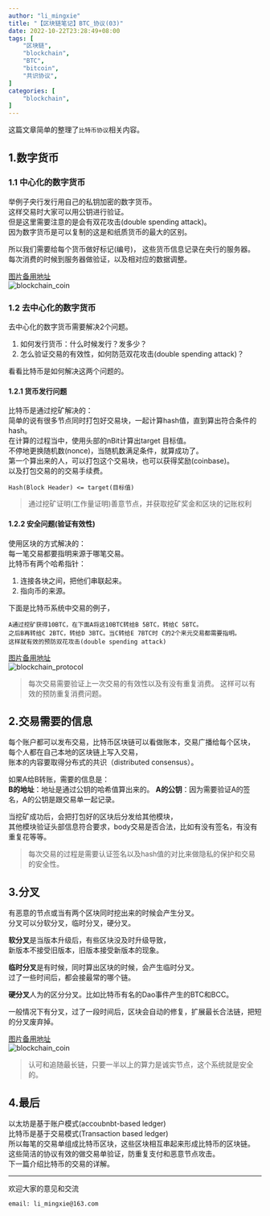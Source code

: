 ```yaml
---
author: "li_mingxie"
title: "【区块链笔记】BTC_协议(03)"
date: 2022-10-22T23:28:49+08:00
tags: [
    "区块链",
    "blockchain",
    "BTC",
    "bitcoin",
    "共识协议",
]
categories: [
    "blockchain",
]
---
```


这篇文章简单的整理了`比特币协议`相关内容。  <!--more-->  

## 1.数字货币

### 1.1 中心化的数字货币

举例子央行发行用自己的私钥加密的数字货币。  
这样交易时大家可以用公钥进行验证。  
但是这里需要注意的是会有双花攻击(double spending attack)。  
因为数字货币是可以复制的这是和纸质货币的最大的区别。  

所以我们需要给每个货币做好标记(编号)，
这些货币信息记录在央行的服务器。  
每次消费的时候到服务器做验证，以及相对应的数据调整。  

[图片备用地址](https://limingxie.github.io/images/blockchain/bitcoin/blockchain_coin.png)  
![blockchain_coin](https://mingxie-blog.oss-cn-beijing.aliyuncs.com/image/blockchain/bitcoin/blockchain_coin.png?x-oss-process=image/resize,w_400,m_lfit)

### 1.2 去中心化的数字货币

去中心化的数字货币需要解决2个问题。  

1. 如何发行货币：什么时候发行？发多少？
2. 怎么验证交易的有效性，如何防范双花攻击(double spending attack)？

看看比特币是如何解决这两个问题的。  

#### 1.2.1 货币发行问题

比特币是通过挖矿解决的：  
简单的说有很多节点同时打包好交易块，一起计算hash值，直到算出符合条件的hash。  
在计算的过程当中，使用头部的nBit计算出target 目标值。  
不停地更换随机数(nonce)，当随机数满足条件，就算成功了。  
第一个算出来的人，可以打包这个交易块，也可以获得奖励(coinbase)。  
以及打包交易的的交易手续费。  

```
Hash(Block Header) <= target(目标值)
```

> 通过挖矿证明(工作量证明)善意节点，并获取挖矿奖金和区块的记账权利

#### 1.2.2 安全问题(验证有效性)

使用区块的方式解决的：  
每一笔交易都要指明来源于哪笔交易。  
比特币有两个哈希指针：  

1. 连接各块之间，把他们串联起来。  
2. 指向币的来源。  

下面是比特币系统中交易的例子，  

```
A通过挖矿获得10BTC，在下面A将这10BTC转给B 5BTC，转给C 5BTC。  
之后B再转给C 2BTC，转给D 3BTC。当C转给E 7BTC时 C的2个来元交易都需要指明。  
这样就有效的预防双花攻击(double spending attack)
```

[图片备用地址](https://limingxie.github.io/images/blockchain/bitcoin/blockchain_protocol.png)  
![blockchain_protocol](https://mingxie-blog.oss-cn-beijing.aliyuncs.com/image/blockchain/bitcoin/blockchain_protocol.png)

> 每次交易需要验证上一次交易的有效性以及有没有重复消费。
> 这样可以有效的预防重复消费问题。

## 2.交易需要的信息

每个账户都可以发布交易，比特币区块链可以看做账本，交易广播给每个区块，  
每个人都在自己本地的区块链上写入交易，  
账本的内容要取得分布式的共识（distributed consensus）。  

如果A给B转账，需要的信息是：  
**B的地址**：地址是通过公钥的哈希值算出来的。
**A的公钥**：因为需要验证A的签名，A的公钥是跟交易单一起记录。  

当挖矿成功后，会把打包好的区块后分发给其他模块，  
其他模块验证头部信息符合要求，body交易是否合法，比如有没有签名，有没有重复花等等。  

> 每次交易的过程是需要认证签名以及hash值的对比来做隐私的保护和交易的安全性。

## 3.分叉

有恶意的节点或当有两个区块同时挖出来的时候会产生分叉。  
分叉可以分软分叉，临时分叉，硬分叉。  

**软分叉**是当版本升级后，有些区块没及时升级导致，  
新版本不接受旧版本，旧版本接受新版本的现象。  

**临时分叉**是有时候，同时算出区块的时候，会产生临时分叉。  
过了一些时间后，都会接最常的哪个链。  

**硬分叉**人为的区分分叉。比如比特币有名的Dao事件产生的BTC和BCC。  

一般情况下有分叉，过了一段时间后，区块会自动的修复，扩展最长合法链，把短的分叉废弃掉。  

[图片备用地址](https://limingxie.github.io/images/blockchain/bitcoin/blockchain_bitcoin_fork.png)  
![blockchain_coin](https://mingxie-blog.oss-cn-beijing.aliyuncs.com/image/blockchain/bitcoin/blockchain_bitcoin_fork.png)

> 认可和追随最长链，只要一半以上的算力是诚实节点，这个系统就是安全的。

## 4.最后

以太坊是基于账户模式(accoubnbt-based ledger)  
比特币是基于交易模式(Transaction based ledger)  
所以每笔的交易单组成比特币区块，这些区块相互串起来形成比特币的区块链。  
这些简洁的协议有效的做交易单验证，防重复支付和恶意节点攻击。  
下一篇介绍比特币的交易的详解。  

----------------------------------------------
欢迎大家的意见和交流

`email: li_mingxie@163.com`
